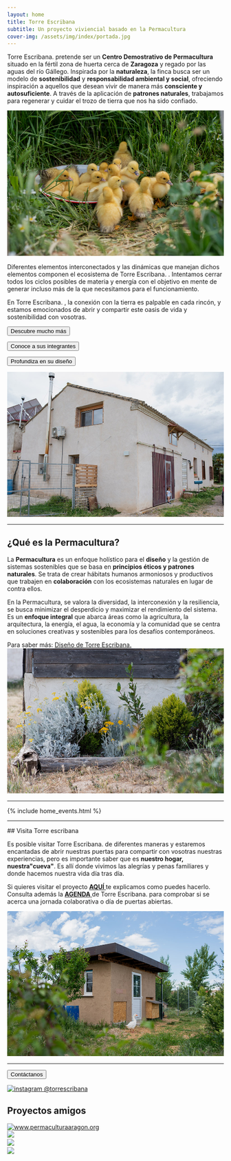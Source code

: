 ```yaml
---
layout: home
title: Torre Escribana
subtitle: Un proyecto viviencial basado en la Permacultura
cover-img: /assets/img/index/portada.jpg 
---
```


<link rel="icon" href="..\assets\img\favicon.png" type="image/x-icon">

<span class="letralogo"> Torre Escribana. </span> pretende ser un **Centro Demostrativo de Permacultura** situado en la fértil zona de huerta cerca de **Zaragoza** y regado por las aguas del río Gállego. Inspirada por la **naturaleza**, la finca busca ser un modelo de **sostenibilidad** y **responsabilidad ambiental y social**, ofreciendo inspiración a aquellos que desean vivir de manera más **consciente y autosuficiente**. A través de la aplicación de **patrones naturales**, trabajamos para regenerar y cuidar el trozo de tierra que nos ha sido confiado.

![](assets\img\proyecto\nuevas\patitos.jpg)

Diferentes elementos interconectados y las dinámicas que manejan dichos elementos componen el ecosistema de <span class="letralogo"> Torre Escribana. </span>. Intentamos cerrar todos los ciclos posibles de materia y energía con el objetivo en mente de generar incluso más de la que necesitamos para el funcionamiento. 

En <span class="letralogo"> Torre Escribana. </span>, la conexión con la tierra es palpable en cada rincón, y estamos emocionados de abrir y compartir este oasis de vida y sostenibilidad con vosotras.



<a href="{{ '/proyecto ' | absolute_url  }}" ><button class="letralogo">Descubre mucho más</button>   </a>

<a href="{{ '/nosotras ' | absolute_url  }}" ><button class="letralogo">Conoce a sus integrantes</button>   </a>

<a href="{{ '/diseno ' | absolute_url  }}" ><button class="letralogo">Profundiza en su diseño</button>   </a>


![](assets\img\proyecto\nuevas\fachada.jpg)

<hr>

## ¿Qué es la Permacultura?

La **Permacultura** es un enfoque holístico para el **diseño** y la gestión de sistemas sostenibles que se basa en **principios éticos y patrones naturales**. Se trata de crear hábitats humanos armoniosos y productivos que trabajen en **colaboración** con los ecosistemas naturales en lugar de contra ellos.

En la Permacultura, se valora la diversidad, la interconexión y la resiliencia, se busca minimizar el desperdicio y maximizar el rendimiento del sistema. Es un **enfoque integral** que abarca áreas como la agricultura, la arquitectura, la energía, el agua, la economía y la comunidad que se centra en soluciones creativas y sostenibles para los desafíos contemporáneos.

Para saber más: <a href="{{ '/diseno ' | absolute_url  }}" class="button" type="button" target="_blank">Diseño de <span class="letralogo"> Torre Escribana. </span>
  </a>
![](assets\img\proyecto\nuevas\parterre.jpg)


<hr> 
{% include home_events.html %}


<!-- {% include home_posts.html %} -->
<br>
<hr> 
## Visita Torre escribana

Es posible visitar <span class="letralogo"> Torre Escribana. </span> de diferentes maneras y estaremos encantadas de abrir nuestras puertas para compartir con vosotras nuestras experiencias, pero es importante saber que es **nuestro hogar, nuestra"cueva"**. Es allí donde vivimos las alegrías y penas familiares y donde hacemos nuestra vida día tras día.

Si quieres visitar el proyecto <a href="{{ '/visitas ' | absolute_url  }}"><strong>AQUÍ</strong>
</a> te explicamos como puedes hacerlo. Consulta además la <a href="{{ '/agenda ' | absolute_url  }}"><strong>AGENDA</strong>
</a> de <span class="letralogo"> Torre Escribana. </span> para comprobar si se acerca una jornada colaborativa o día de puertas abiertas.



![](assets\img\proyecto\nuevas\gallinero1.jpg)
<hr> 

<a href="{{ '/contacto ' | absolute_url  }}" ><button> <span class="letralogo"> Contáctanos</span></button>   </a>

<div class="centrado">

  <a href="https://www.instagram.com/torrescribana/" target=_blank>  
    <img 
      src="{{ '/assets/img/insta.png' | absolute_url  }}" alt="instagram @torrescribana"
       />  
           
   </a>
</div>




## Proyectos amigos
<div class="centrado">
  <div class="zoom-basico">
    <a href="http://www.permaculturaaragon.org/" target=_blank>  
      <img class="img2"
        src="{{ '/assets/img/links/permacultura-aragon-logo.png' | absolute_url  }}" alt="www.permaculturaaragon.org"/> 
    </a>
  </div>


  <div class="zoom-basico">
    <a href="https://www.coopernat.com/" target=_blank>  
      <img class="img2"
        src="{{ '/assets/img/links/coopernat.jpg' | absolute_url  }}"  />      
      </a>
  </div>

   <div class="zoom-basico">
    <a href="https://www.instagram.com/pernatura/?hl=es" target=_blank>  
      <img class="img2"
        src="{{ '/assets/img/links/pernatura.png' | absolute_url  }}"  />      
      </a>
  </div>

   <div class="zoom-basico">
    <a href="https://academiapermaculturaibera.org/" target=_blank>  
      <img class="img2"
        src="{{ '/assets/img/links/academia.jpg' | absolute_url  }}"  />      
      </a>
  </div>

  

</div>




